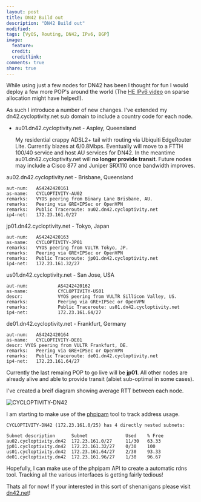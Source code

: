 ```yaml
---
layout: post
title: DN42 Build out
description: "DN42 Build out"
modified: 
tags: [VyOS, Routing, DN42, IPv6, BGP]
image:
  feature:
  credit:
  creditlink:
comments: true
share: true
---
```


While using just a few nodes for DN42 has been I thought for fun I would deploy a few more POP's around the world (The [HE IPv6 video](http://youtu.be/Q65QuB1CXis) on sparse allocation might have helped!).

As such I introduce a number of new changes. I've extended my dn42.cycloptivity.net sub domain to include a country code for each node.

- au01.dn42.cycloptivity.net - Aspley, Queensland

    My residential crappy ADSL2+ tail with routing via Ubiquiti EdgeRouter Lite. Currently blazes at 6/0.8Mbps. Eventually will move to a FTTH 100/40 service and host AU services for DN42. In the meantime au01.dn42.cycloptivity.net will **no longer provide transit**. Future nodes may include a Cisco 877 and Juniper SRX110 once bandwidth improves.

au02.dn42.cycloptivity.net - Brisbane, Queensland

    aut-num:   AS4242420161
    as-name:   CYCLOPTIVITY-AU02
    remarks:   VYOS peering from Binary Lane Brisbane, AU.
    remarks:   Peering via GRE+IPSec or OpenVPN
    remarks:   Public Traceroute: au02.dn42.cycloptivity.net
    ip4-net:   172.23.161.0/27

jp01.dn42.cycloptivity.net - Tokyo, Japan

    aut-num:   AS4242420163
    as-name:   CYCLOPTIVITY-JP01
    remarks:   VYOS peering from VULTR Tokyo, JP.
    remarks:   Peering via GRE+IPSec or OpenVPN
    remarks:   Public Traceroute: jp01.dn42.cycloptivity.net
    ip4-net:   172.23.161.32/27

us01.dn42.cycloptivity.net - San Jose, USA

    aut-num:           AS4242420162
    as-name:           CYCLOPTIVITY-US01
    descr:             VYOS peering from VULTR Sillicon Valley, US. 
    remarks:           Peering via GRE+IPSec or OpenVPN
    remarks:           Public Traceroute: us01.dn42.cycloptivity.net
    ip4-net:           172.23.161.64/27

de01.dn42.cycloptivity.net - Frankfurt, Germany

    aut-num:   AS4242420164
    as-name:   CYCLOPTIVITY-DE01
    descr: VYOS peering from VULTR Frankfurt, DE. 
    remarks:   Peering via GRE+IPSec or OpenVPN
    remarks:   Public Traceroute: de01.dn42.cycloptivity.net
    ip4-net:   172.23.161.64/27

Currently the last remaing POP to go live will be **jp01**. All other nodes are already alive and able to provide transit (albiet sub-optimal in some cases).

I've created a breif diagram showing average RTT between each node.

![CYCLOPTIVITY-DN42](http://www.cycloptivity.net/images/cycloptivity-dn42.png)

I am starting to make use of the [phpipam](https://sourceforge.net/projects/phpipam/) tool to track address usage.

    CYCLOPTIVITY-DN42 (172.23.161.0/25) has 4 directly nested subnets:
    
    Subnet description	    Subnet	            Used	% Free	
    au02.cycloptivity.dn42	172.23.161.0/27	    11/30   63.33		
    jp01.cycloptivity.dn42	172.23.161.32/27	0/30	100		
    us01.cycloptivity.dn42	172.23.161.64/27	2/30	93.33		
    de01.cycloptivity.dn42	172.23.161.96/27	1/30	96.67	

Hopefully, I can make use of the phpipam API to create a automatic rdns tool. Tracking all the various interfaces is getting fairly tedious!

Thats all for now! If your interested in this sort of shenanigans please visit [dn42.net](http://dn42.net)!
